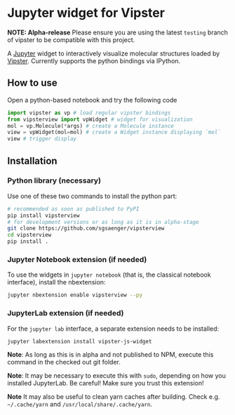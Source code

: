 # Jupyter widget for Vipster

**NOTE: Alpha-release**
Please ensure you are using the latest `testing` branch of vipster to be compatible with this project.

A [Jupyter](http://jupyter.org) widget to interactively visualize molecular structures loaded by [Vipster](https://github.com/sgsaenger/vipster).
Currently supports the python bindings via IPython.

## How to use

Open a python-based notebook and try the following code

```python
import vipster as vp # load regular vipster bindings
from vipsterview import vpWidget # widget for visualization
mol = vp.Molecule(*args) # create a Molecule instance
view = vpWidget(mol=mol) # create a Widget instance displaying `mol`
view # trigger display
```

## Installation

### Python library (necessary)
Use one of these two commands to install the python part:
```bash
# recommended as soon as published to PyPI
pip install vipsterview
# for development versions or as long as it is in alpha-stage
git clone https://github.com/sgsaenger/vipsterview
cd vipsterview
pip install .
```

### Jupyter Notebook extension (if needed)
To use the widgets in `jupyter notebook` (that is, the classical notebook interface),
install the nbextension:

```bash
jupyter nbextension enable vipsterview --py
```

### JupyterLab extension (if needed)

For the `jupyter lab` interface, a separate extension needs to be installed:

```bash
jupyter labextension install vipster-js-widget
```

**Note**:
As long as this is in alpha and not published to NPM, execute this command in the checked out git folder.

**Note**:
It may be necessary to execute this with `sudo`, depending on how you installed JupyterLab.
Be careful!
Make sure you trust this extension!

**Note**
It may also be useful to clean yarn caches after building.
Check e.g. `~/.cache/yarn` and `/usr/local/share/.cache/yarn`.
